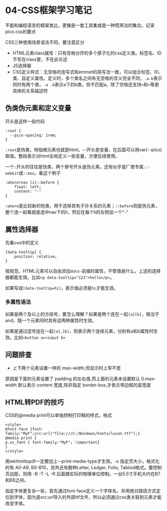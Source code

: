 # 04-CSS框架学习笔记

不能和编程语言的框架类比，更像是一套工具集或是一种惯用法的集合。记录pico.css的要点

CSS三种使用场景语法不同，要注意区分

* HTML元素class属性：只有空格分开的多个原子化的css定义类。标签名、ID不写在class里，不在此论述
* JS选择器
* CSS定义样式：无空格的连写式和emmet的简写法一致，可以组合标签、ID、类、自定义属性。定义时，多个类名之间有无空格的含义完全不同，`.a.b`表示同时有两个类，`.a .b`表示a下的b类，但不匹配a。除了空格还支持`>`和`+`等更具体的关系描述符

## 伪类伪元素和定义变量

开头是这样一段代码

```
:root {
  --pico-spacing: 1rem;
}
```

`:root`是伪类，特指根元素也就是html。--开头是变量，在后面可以用var(--pico)取值。整段表示对html全局定义一些变量，方便后续使用。

一个`:`开头的往往是伪类，两个冒号开头是伪元素。还有似乎是厂商专属`::-webkit`或`::moz`。看这个例子

```
:where(nav li)::before {
    float: left;
    content: "-"
}
```

`:where`是比较新的伪类，用于选择具有子孙关系的元素；`::before`则是伪元素，整个连一起看就是选中nav下的li，然后在每个li的左侧加一个"-"

## 属性选择器

先看css中的定义

```
[data-tooltip] {
    position: relative;
}
```

按规范，HTML元素可以自由添加`data-`前缀的属性，不管值是什么，上述的选择器都能生效。比如`<p data-tooltip="123">hello</p>`。

如果写成`[data-tooltip=hi]`，表示值必须是`hi`才能生效。

### 多属性语法

如果是两个及以上的方括号，要怎么理解？如果是两个连在一起`[a][b]`，相当于and，既一个元素同时具有这两种属性时生效。

如果是通过逗号连在一起`[a],[b]`，则表示两个连续元素，分别有a和b属性时生效。比如`<button a><input b>`

## 问题排查

* 上下两个元素设置一样的 max-width,但显示时上窄不宽

原因是下面的元素设置了 padding 的左右值,而上面的元素未设置默认 0.max-width 默认表示 content 宽度,除非指定 border-box,才表示带边框的盒宽度

## HTML转PDF的技巧

CSS的@media print可以单独控制打印稿的样式，格式

```
<style>
@font-face {font-family:"MyF";src:url("file:///C:/Windows/Fonts/lucon.ttf");}
@media print {
p.xx_font { font-family:"MyF"; !important}
}
</style>
```

用wkhtmltopdf一定要加上--print-media-type才生效。-s 指定页大小，格式化的有 A0-A9, B0-B10，另外还有数种Letter, Ledger, Folio, Tabloid格式。要控制页边距，则用 -B -T -L -R 后面跟实际的物理单位控制。一台5.5寸手机大约在B7和B8之间。

指定字体更复杂一些，首先通过font-face定义一个字体名，并用绝对路径方式定位到字体，因为是src:url导入的外部ttf文件，所以必须通过css类关联到元素才能改变字体。
